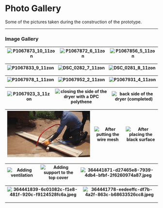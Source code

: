 
# Photo Gallery
Some of the pictures taken during the construction of the prototype.

---

### Image Gallery

| ![P1067873_10_11zon](/digital_materials/images_gallery/87ee6461-ddd9-4388-93ba-d9c182d9b5b4) | ![P1067872_6_11zon](/digital_materials/images_gallery/5d57e214-6050-49aa-90bc-964791c13383) | ![P1067856_5_11zon](/digital_materials/images_gallery/1649221f-5101-4677-83e5-7123e569426f) |
|:----------------------------------------------------------:|:----------------------------------------------------------:|:----------------------------------------------------------:|

| ![P1067833_9_11zon](/digital_materials/images_gallery/bca8b61c-70a3-4204-a04d-18566e823d87) | ![DSC_0282_7_11zon](/digital_materials/images_gallery/ed978ba2-aa28-4ad7-93a1-c3c8e630de9e) | ![DSC_0281_8_11zon](/digital_materials/images_gallery/4053121b-62bc-42da-92c3-a1fdef5f51f3) |
|:----------------------------------------------------------:|:----------------------------------------------------------:|:----------------------------------------------------------:|

| ![P1067978_1_11zon](/digital_materials/images_gallery/9addd4bc-01bd-4cd5-af5d-adb167868c83) | ![P1067952_2_11zon](/digital_materials/images_gallery/a87f7318-a565-4dfb-a798-62914cf7436d) | ![P1067931_4_11zon](/digital_materials/images_gallery/40b20aa2-9dbd-4c3b-8240-0be1ce357044) |
|:----------------------------------------------------------:|:----------------------------------------------------------:|:----------------------------------------------------------:|

| ![P1067923_3_11zon](/digital_materials/images_gallery/eca7dad4-f911-43ae-a646-8f557e687cbe) | ![closing the side of the dryer with a DPC polythene](/digital_materials/images_gallery/closing%20the%20side%20of%20the%20dryer%20with%20a%20DPC%20polythene.JPG) | ![back side of the dryer (completed)](/digital_materials/images_gallery/back%20side%20of%20the%20dryer%20(completed).JPG) |
|:----------------------------------------------------------:|:----------------------------------------------------------:|:----------------------------------------------------------:|

| ![Cutting the timber](/digital_materials/images_gallery/Cuttting%20the%20timber.JPG) | ![After putting the wire mesh](/digital_materials/images_gallery/After%20putting%20the%20wire%20mesh.JPG) | ![After placing the black surface](/digital_materials/images_gallery/After%20placing%20the%20black%20surface.JPG) |
|:----------------------------------------------------------:|:----------------------------------------------------------:|:----------------------------------------------------------:|

| ![Adding ventilation](/digital_materials/images_gallery/Adding%20ventilation.JPG) | ![Adding support to the top cover](/digital_materials/images_gallery/Adding%20support%20to%20the%20top%20cover.JPG) | ![364441871-d27465e8-7939-4db4-bfbf-2f6260974a87.jpeg](/digital_materials/images_gallery/364441871-d27465e8-7939-4db4-bfbf-2f6260974a87.jpeg) |
|:----------------------------------------------------------:|:----------------------------------------------------------:|:----------------------------------------------------------:|

| ![364441839-6c01082c-f1e8-481f-920c-f9124528fc6a.jpeg](/digital_materials/images_gallery/364441839-6c01082c-f1e8-481f-920c-f9124528fc6a.jpeg) | ![364441778-eedeeffc-df7b-4a2f-863c-b68633526cc8.jpeg](/digital_materials/images_gallery/364441778-eedeeffc-df7b-4a2f-863c-b68633526cc8.jpeg) |
|:----------------------------------------------------------:|:----------------------------------------------------------:|

---

